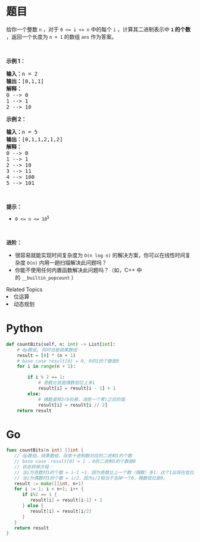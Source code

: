 # 题目
<p>给你一个整数 <code>n</code> ，对于&nbsp;<code>0 &lt;= i &lt;= n</code> 中的每个 <code>i</code> ，计算其二进制表示中 <strong><code>1</code> 的个数</strong> ，返回一个长度为 <code>n + 1</code> 的数组 <code>ans</code> 作为答案。</p>

<p>&nbsp;</p>

<div class="original__bRMd">
<div>
<p><strong>示例 1：</strong></p>

<pre>
<strong>输入：</strong>n = 2
<strong>输出：</strong>[0,1,1]
<strong>解释：</strong>
0 --&gt; 0
1 --&gt; 1
2 --&gt; 10
</pre>

<p><strong>示例 2：</strong></p>

<pre>
<strong>输入：</strong>n = 5
<strong>输出：</strong>[0,1,1,2,1,2]
<strong>解释：</strong>
0 --&gt; 0
1 --&gt; 1
2 --&gt; 10
3 --&gt; 11
4 --&gt; 100
5 --&gt; 101
</pre>

<p>&nbsp;</p>

<p><strong>提示：</strong></p>

<ul>
	<li><code>0 &lt;= n &lt;= 10<sup>5</sup></code></li>
</ul>

<p>&nbsp;</p>

<p><strong>进阶：</strong></p>

<ul>
	<li>很容易就能实现时间复杂度为 <code>O(n log n)</code> 的解决方案，你可以在线性时间复杂度 <code>O(n)</code> 内用一趟扫描解决此问题吗？</li>
	<li>你能不使用任何内置函数解决此问题吗？（如，C++ 中的&nbsp;<code>__builtin_popcount</code> ）</li>
</ul>
</div>
</div>

<div><div>Related Topics</div><div><li>位运算</li><li>动态规划</li></div></div>

# Python

```python
def countBits(self, n: int) -> List[int]:
    # dp数组, 同时也是结果数组
    result = [0] * (n + 1)
    # base case result[0] = 0, 0的1的个数是0
    for i in range(n + 1):

        if i % 2 == 1:
            # 奇数比前面偶数低位上多1
            result[i] = result[i - 1] + 1
        else:
            # 偶数是除2(0右移，消除一个零)之后的值
            result[i] = result[i // 2]
    return result
```

# Go

```go
func countBits(n int) []int {
   // dp数组，结果数组，存放十进制数对应的二进制1的个数
   // base case：result[0] = 1 ，0的二进制1的个数是0
   // 状态转移方程：
   // 当i为奇数时1的个数 = i-1 +1，因为奇数比上一个数（偶数）多1，这个1出现在低位上。
   // 当i为偶数时1的个数 = i/2，因为i/2相当于去掉一个0，偶数低位是0。
   result := make([]int, n+1)
   for i := 1; i < n+1; i++ {
      if i%2 == 1 {
         result[i] = result[i-1] + 1
      } else {
         result[i] = result[i/2]
      }
   }
   return result
}
```